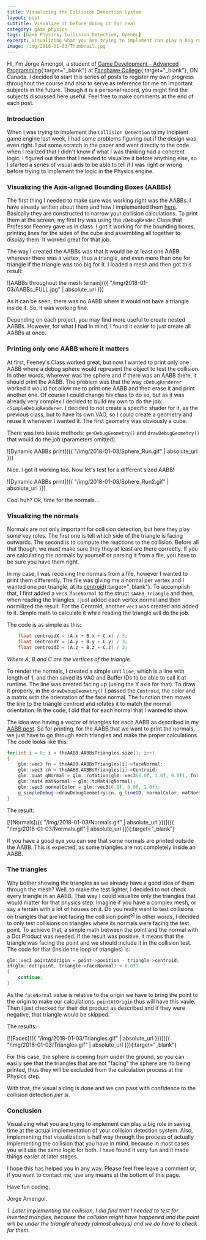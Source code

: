 ```yaml
---
title: Visualizing the Collision Detection System
layout: post
subtitle: Visualize it before doing it for real
category: game_physics
tags: [Game Physics, Collision Detection, OpenGL]
excerpt: Visualizing what you are trying to implement can play a big role in saving time at the actual implementation of your collision detection system. Also, implementing that visualization is half way through the process of actually implementing the collision that you have in mind, because in most cases you will use the same logic for both.
image: /img/2018-01-03/Thumbnail.jpg
---
```


Hi, I'm Jorge Amengol, a student of [Game Development - Advanced Programming](https://www.fanshawec.ca/programs-and-courses/program/gdp1-game-development-advanced-programming/next-year){:target="_blank"} at [Fanshawe College](https://www.fanshawec.ca/){:target="_blank"}, ON Canada. I decided to start this series of posts to register my own progress throughout the course and also to serve as reference for me on important subjects in the future. Though it is a personal record, you might find the subjects discussed here useful. Feel free to make comments at the end of each post.

### Introduction

When I was trying to implement the `Collision Detection` to my incipient game engine last week, I had some problems figuring out if the design was even right. I put some scratch in the paper and went directly to the code when I realized that I didn't know if what I was thinking had a coherent logic. I figured out then that I needed to visualize it before anything else, so I started a series of visual aids to be able to tell if I was right or wrong before trying to implement the logic in the Physics engine.

### Visualizing the Axis-aligned Bounding Boxes (AABBs)

The first thing I needed to make sure was working right was the AABBs. I have already written about them and how I implemented them [here]("aboutme"). Basically they are constructed to narrow your collision calculations. To print them at the screen, my first try was using the `cDebugRender` Class that Professor Feeney gave us in class. I got it working for the bounding boxes, printing lines for the sides of the cube and assembling all together to display them. It worked great for that job. 

The way I created the AABBs was that it would be at least one AABB wherever there was a vertex, thus a triangle, and even more than one for triangle if the triangle was too big for it. I loaded a mesh and then got this result:

![AABBs throughout the mesh terrain]({{ "/img/2018-01-03/AABBs_FULL.jpg" | absolute_url }})

As it can be seen, there was no AABB where it would  not have a triangle inside it. So, it was working fine.

Depending on each project, you may find more useful to create nested AABBs. However, for what I had in mind, I found it easier to just create all AABBs at once.

### Printing only one AABB where it matters

At first, Feeney's Class worked great, but now I wanted to print only one AABB where a debug sphere would represent the object to test the collision. In other words, wherever was the sphere and if there was an AABB there, it should print the AABB. The problem was that the way `cDebugRenderer` worked it would not allow me to print one AABB and then erase it and print another one. Of course I could change his class to do so, but as it was already very complex I decided to build my own to do the job: `cSimpleDebugRenderer`. I decided to not create a specific shader for it, as the previous class, but to have its own VAO, so I could create a geometry and reuse it whenever I wanted it. The first geometry was obviously a cube. 

There was two basic methods: `genDebugGeometry()` and `drawDebugGeometry()` that would do the job (parameters omitted).

![Dynamic AABBs print]({{ "/img/2018-01-03/Sphere_Run.gif" | absolute_url }})

Nice. I got it working too. Now let's test for a different sized AABB!

![Dynamic AABBs print]({{ "/img/2018-01-03/Sphere_Run2.gif" | absolute_url }})

Cool huh? Ok, time for the normals...

### Visualizing the normals

Normals are not only important for collision detection, but here they play some key roles. The first one is tell which side of the triangle is facing outwards. The second is to compute the reactions to the collision. Before all that though, we must make sure they they at least are there correctly. If you are calculating the normals by yourself or parsing it from a file, you have to be sure you have them right.

In my case, I was receiving the normals from a file, however I wanted to print them differently. The file was giving me a normal per vertex and I wanted one per triangle, at its [centroid](https://en.wikipedia.org/wiki/Centroid){:target="_blank"}. To accomplish that, I first added a `vec3 faceNormal` to the struct `sAABB_Triangle` and then, when reading the triangles, I just added each vertex normal and then normilized the result. For the Centroid, another `vec3` was created and added to it. Simple math to calculate it while reading the triangle will do the job.

The code is as simple as this:

```c++
    float centroidX = (A.x + B.x + C.x) / 3;
    float centroidY = (A.y + B.y + C.y) / 3;
    float centroidZ = (A.z + B.z + C.z) / 3;
```
_Where A, B and C are the vertices of the triangle._

To render the normals, I created a simple unit `line`, which is a line with length of 1, and then saved its VAO and Buffer IDs to be able to call it at runtime. The line was created facing up (using the Y axis for that). To draw it properly, in the `drawDebugGeometry()` I passed the `Centroid`, the color and a matrix with the orientation of the face normal. The function then moves the line to the triangle centroid and rotates it to match the normal orientation. In the code, I did that for each normal that I wanted to show. 

The idea was having a vector of triangles for each AABB as described in my [AABB post]("aboutme"). So for printing, for the AABB that we want to print the normals, we just have to go through each triangles and make the proper calculations. The code looks like this:

```c++
for(int i = 0; i < theAABB.AABBsTriangles.size(); i++)
{
    glm::vec3 fn = theAABB.AABBsTriangles[i]->faceNormal;
    glm::vec3 cn = theAABB.AABBsTriangles[i]->Centroid;
    glm::quat qNormal = glm::rotation(glm::vec3(0.0f, 1.0f, 0.0f), fn);
    glm::mat4 matNormal = glm::toMat4(qNormal);
    glm::vec3 normalColor = glm::vec3(0.0f, 0.0f, 1.0f);
    g_simpleDebug->drawDebugGeometry(cn, g_lineID, normalColor, matNormal);
}
```

The result:

[![Normals]({{ "/img/2018-01-03/Normals.gif" | absolute_url }})]({{ "/img/2018-01-03/Normals.gif" | absolute_url }}){:target="_blank"}

If you have a good eye you can see that some normals are printed outside the AABB. This is expected, as some triangles are not completely inside an AABB.

### The triangles

Why bother showing the triangles as we already have a good idea of them through the mesh? Well, to make the test lighter, I decided to not check every triangle in an AABB. That way I could visualize only the triangles that would matter for that physics step. Imagine if you have a complex mesh, or say a terrain with a lot of houses on it. Do you really want to test collisions on triangles that are not facing the collision point?<sup>[1](#1)</sup> In other words, I decided to only test collisions on triangles where its normals were facing the test point. To achieve that, a simple math between the point and the normal with a Dot Product was needed. If the result was positive, it means that the triangle was facing the point and we should include it in the collision test. The code for that (inside the loop of triangles) is:

```c++
glm::vec3 pointAtOrigin = point->position - triangle->centroid;
if(glm::dot(point, triangle->faceNormal) < 0.0f)
{
    continue;
}
```
As the `faceNormal` value is relative to the origin we have to bring the point to the origin to make our calculations. `pointAtOrigin` thus will have this vaule. Then I just checked for their dot product as described and if they were negative, that triangle would be skipped.

The results:

[![Faces]({{ "/img/2018-01-03/Triangles.gif" | absolute_url }})]({{ "/img/2018-01-03/Triangles.gif" | absolute_url }}){:target="_blank"}

For this case, the sphere is coming from under the ground, so you can easily see that the triangles that are not "facing" the sphere are no being printed, thus they will be excluded from the calculation process at the Physics step.

With that, the visual aiding is done and we can pass with confidence to the collision detection _per si_.

### Conclusion

Visualizing what you are trying to implement can play a big role in saving time at the actual implementation of your collision detection system. Also, implementing that visualization is half way through the process of actually implementing the collision that you have in mind, because in most cases you will use the same logic for both. I have found it very fun and it made things easier at later stages.


I hope this has helped you in any way. Please feel free leave a comment or, if you want to contact me, use any means at the bottom of this page.

Have fun coding,

Jorge Amengol.


<a name="1"></a>_1. Later implementing the collision, I did find that I needed to test for inverted triangles, because the collision might have happened and the point will be under the triangle already (almost always) and we do have to check for them._


